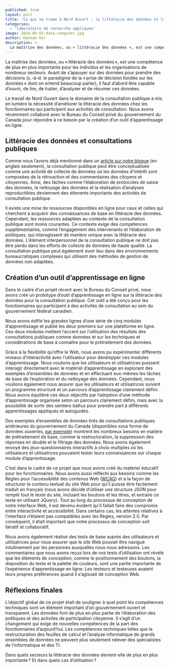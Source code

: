 ```yaml
---
published: true
layout: post
title: 'Ce qui se trame à Nord Ouvert : la littéracie des données et la consultation publique  '
categories:
  - 'laboratoire de recherche appliquee'
image: 2019-06-03-data-computer.jpg
author: Hannah Ker
description: >-
  La maîtrise des données, ou « littéracie des données », est une compétence de plus en plus importante pour les individus et les organisations de nombreux secteurs.
---
```

La maîtrise des données, ou « littéracie des données », est une compétence de plus en plus importante pour les individus et les organisations de nombreux secteurs. Avant de s’appuyer sur des données pour prendre des décisions (c.-à-d. le paradigme de la « prise de décision fondée sur les données » dont on entend beaucoup parler), il faut d’abord être capable d’ouvrir, de lire, de traiter, d’analyser et de résumer ces données.

Le travail de Nord Ouvert dans le domaine de la consultation publique a mis en lumière la nécessité d’améliorer la littéracie des données chez les fonctionnaires qui participent aux activités de consultation. Nous avons récemment collaboré avec le Bureau du Conseil privé du gouvernement du Canada pour répondre à ce besoin par la création d’un outil d’apprentissage en ligne.

## Littéracie des données et consultations publiques

Comme nous l’avons déjà mentionné dans un [article sur notre blogue](https://www.opennorth.ca/2019/03/22/what-happened-to-my-feedback) (en anglais seulement), la consultation publique peut être conceptualisée comme une activité de collecte de données où les données d’intérêt sont composées de la rétroaction et des commentaires des citoyens et citoyennes. Ainsi, des tâches comme l’élaboration de protocoles de saisie des données, le nettoyage des données et la réalisation d’analyses reproductibles deviennent des éléments importants des activités de consultation publique.

Il existe une mine de ressources disponibles en ligne pour ceux et celles qui cherchent à acquérir des connaissances de base en littéracie des données. Cependant, les ressources adaptées au contexte de la consultation publique sont moins courantes. Ce contexte exige des compétences supplémentaires, comme l’engagement des intervenants et l’élaboration de politiques, qui interagissent de manière unique avec la littéracie des données. L’élément interpersonnel de la consultation publique ne doit pas être perdu dans les efforts de collecte de données de haute qualité. La consultation publique peut également avoir lieu dans des environnements bureaucratiques complexes qui utilisent des méthodes de gestion de données non adaptées.

## Création d’un outil d’apprentissage en ligne

Dans le cadre d’un projet récent avec le Bureau du Conseil privé, nous avons créé un prototype d’outil d’apprentissage en ligne sur la littéracie des données pour la consultation publique. Cet outil a été conçu pour les fonctionnaires qui participent à des activités de consultation au sein du gouvernement fédéral canadien.

Nous avons édifié les grandes lignes d’une série de cinq modules d’apprentissage et publié les deux premiers sur une plateforme en ligne. Ces deux modules mettent l’accent sur l’utilisation des résultats des consultations publiques comme données et sur les techniques et considérations de base à connaître pour le prétraitement des données.

Grâce à la flexibilité qu’offre le Web, nous avons pu expérimenter différents niveaux d’interactivité avec l’utilisateur pour développer ces modules d’apprentissage. Nous voulions que les utilisateurs et utilisatrices puissent interagir directement avec le matériel d’apprentissage en explorant des exemples d’ensembles de données et en effectuant eux-mêmes les tâches de base de l’exploration et du nettoyage des données. Cependant, nous voulions également nous assurer que les utilisateurs et utilisatrices suivent un programme structuré et un parcours d’apprentissage clairement défini. Nous avons équilibré ces deux objectifs par l’adoption d’une méthode d’apprentissage organisée selon un parcours clairement défini, mais avec la possibilité de sortir des sentiers battus pour prendre part à différents apprentissages appliqués et autoguidés.

Des exemples d’ensembles de données tirés de consultations publiques antérieures du gouvernement du Canada (disponibles sous forme de données ouvertes, [par exemple](https://open.canada.ca/data/en/dataset/5e9433bf-2334-463a-bd48-03ba53a7051c)) montrent les nombreux besoins en matière de prétraitement de base, comme la restructuration, la suppression des réponses en double et le filtrage des données. Nous avons également envoyé des jeux-questionnaires interactifs à choix multiples où les utilisateurs et utilisatrices pouvaient tester leurs connaissances sur chaque module d’apprentissage.

C’est dans le cadre de ce projet que nous avons créé du matériel éducatif pour les fonctionnaires. Nous avons aussi réfléchi aux besoins comme les Règles pour l’accessibilité des contenus Web ([WCAG](https://www.w3.org/WAI/standards-guidelines/wcag/)) et à la façon de structurer le contenu textuel du site Web pour qu’il puisse être facilement traduit en français (nous avons décidé d’utiliser une structure JSON pour remplir tout le texte du site, incluant les boutons et les titres, et extraire ce texte en utilisant JQuery). Tout au long du processus de conception de notre interface Web, il est devenu évident qu’il fallait faire des compromis entre interactivité et accessibilité. Dans certains cas, les attentes relatives à l’interface n’étaient pas compatibles avec les Règles, version 2.0. Par conséquent, il était important que notre processus de conception soit itératif et collaboratif.

Nous avons également réalisé des tests de base auprès des utilisateurs et utilisatrices pour nous assurer que le site Web pouvait être navigué intuitivement par les personnes auxquelles nous nous adressons. Les commentaires que nous avons reçus lors de nos tests d’utilisation ont révélé que les éléments de conception, comme le positionnement des boutons, la disposition du texte et la palette de couleurs, sont une partie importante de l’expérience d’apprentissage en ligne. Les testeurs et testeuses avaient leurs propres préférences quand il s’agissait de conception Web.

## Réflexions finales

L’objectif global de ce projet était de souligner à quel point les compétences techniques sont un élément important d’un gouvernement ouvert et transparent. Les données font de plus en plus partie de l’élaboration des politiques et des activités de participation citoyenne. Il s’agit d’un changement qui exige de nouvelles compétences de la part des fonctionnaires d’aujourd’hui. Les compétences techniques telles que la restructuration des feuilles de calcul et l’analyse informatique de grands ensembles de données ne peuvent plus seulement relever des spécialistes de l’informatique et des TI.

Dans quels secteurs la littéracie des données devient-elle de plus en plus importante ? Et dans quels cas d’utilisation ?
